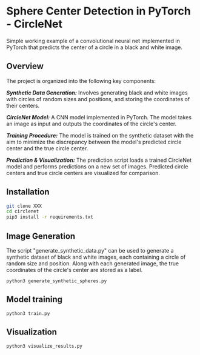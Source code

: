 # Sphere Center Detection in PyTorch - CircleNet
Simple working example of a convolutional neural net implemented in PyTorch that predicts the center of a circle in a black and white image.

## Overview
The project is organized into the following key components:

***Synthetic Data Generation:*** Involves generating black and white images with circles of random sizes and positions, and storing the coordinates of their centers.

***CircleNet Model:*** A CNN model implemented in PyTorch. The model takes an image as input and outputs the coordinates of the circle's center.

***Training Procedure:*** The model is trained on the synthetic dataset with the aim to minimize the discrepancy between the model's predicted circle center and the true circle center.

***Prediction & Visualization:*** The prediction script loads a trained CircleNet model and performs predictions on a new set of images. Predicted circle centers and true circle centers are visualized for comparison.
## Installation
```bash
git clone XXX
cd circlenet
pip3 install -r requirements.txt
```

## Image Generation
The script "generate_synthetic_data.py" can be used to generate a synthetic dataset of black and white images, each containing a circle of random size and position. Along with each generated image, the true coordinates of the circle's center are stored as a label. 
```
python3 generate_synthetic_spheres.py
```

## Model training
```
python3 train.py
```

## Visualization
```
python3 visualize_results.py
```